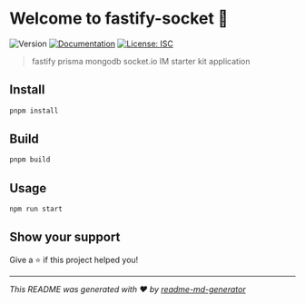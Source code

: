 # Welcome to fastify-socket 👋
![Version](https://img.shields.io/badge/version-1.0.0-blue.svg?cacheSeconds=2592000)
[![Documentation](https://img.shields.io/badge/documentation-yes-brightgreen.svg)](/docs)
[![License: ISC](https://img.shields.io/badge/License-ISC-yellow.svg)](#)

> fastify prisma mongodb socket.io IM starter kit application

## Install

```sh
pnpm install
```

## Build

```sh
pnpm build
```

## Usage

```sh
npm run start
```

## Show your support

Give a ⭐️ if this project helped you!


***
_This README was generated with ❤️ by [readme-md-generator](https://github.com/kefranabg/readme-md-generator)_